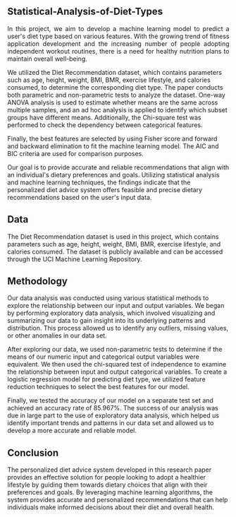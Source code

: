 ## Statistical-Analysis-of-Diet-Types
<p align="justify"> In this project, we aim to develop a machine learning model to predict a user's diet type based on various features. With the growing trend of fitness application development and the increasing number of people adopting independent workout routines, there is a need for healthy nutrition plans to maintain overall well-being.

We utilized the Diet Recommendation dataset, which contains parameters such as age, height, weight, BMI, BMR, exercise lifestyle, and calories consumed, to determine the corresponding diet type. The paper conducts both parametric and non-parametric tests to analyze the dataset. One-way ANOVA analysis is used to estimate whether means are the same across multiple samples, and an ad hoc analysis is applied to identify which subset groups have different means. Additionally, the Chi-square test was performed to check the dependency between categorical features.

Finally, the best features are selected by using Fisher score and forward and backward elimination to fit the machine learning model. The AIC and BIC criteria are used for comparison purposes.

Our goal is to provide accurate and reliable recommendations that align with an individual's dietary preferences and goals. Utilizing statistical analysis and machine learning techniques, the findings indicate that the personalized diet advice system offers feasible and precise dietary recommendations based on the user's input data.</p>

## Data
The Diet Recommendation dataset is used in this project, which contains parameters such as age, height, weight, BMI, BMR, exercise lifestyle, and calories consumed. The dataset is publicly available and can be accessed through the UCI Machine Learning Repository.

## Methodology
Our data analysis was conducted using various statistical methods to explore the relationship between our input and output variables. We began by performing exploratory data analysis, which involved visualizing and summarizing our data to gain insight into its underlying patterns and distribution. This process allowed us to identify any outliers, missing values, or other anomalies in our data set.

After exploring our data, we used non-parametric tests to determine if the means of our numeric input and categorical output variables were equivalent. We then used the chi-squared test of independence to examine the relationship between input and output categorical variables. To create a logistic regression model for predicting diet type, we utilized feature reduction techniques to select the best features for our model.

Finally, we tested the accuracy of our model on a separate test set and achieved an accuracy rate of 85.967%. The success of our analysis was due in large part to the use of exploratory data analysis, which helped us identify important trends and patterns in our data set and allowed us to develop a more accurate and reliable model.

## Conclusion
The personalized diet advice system developed in this research paper provides an effective solution for people looking to adopt a healthier lifestyle by guiding them towards dietary choices that align with their preferences and goals. By leveraging machine learning algorithms, the system provides accurate and personalized recommendations that can help individuals make informed decisions about their diet and overall health.
